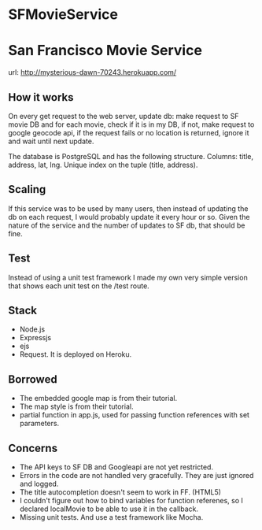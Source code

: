 # SFMovieService

# San Francisco Movie Service 
url: http://mysterious-dawn-70243.herokuapp.com/

## How it works
On every get request to the web server, update db:
make request to SF movie DB and for each movie,
check if it is in my DB,
if not, make request to google geocode api,
if the request fails or no location is returned,
ignore it and wait until next update.

The database is PostgreSQL and has the following structure.
Columns: title, address, lat, lng.
Unique index on the tuple (title, address).

## Scaling
If this service was to be used by many users,
then instead of updating the db on each request,
I would probably update it every hour or so.
Given the nature of the service and the number
of updates to SF db, that should be fine.

## Test
Instead of using a unit test framework
I made my own very simple version that shows each
unit test on the /test route.

## Stack
* Node.js
* Expressjs
* ejs
* Request.
It is deployed on Heroku.

## Borrowed
* The embedded google map is from their tutorial.
* The map style is from their tutorial.
* partial function in app.js, used for passing function references with set parameters.

## Concerns
* The API keys to SF DB and Googleapi are not yet restricted.
* Errors in the code are not handled very gracefully. They are just ignored and logged.
* The title autocompletion doesn't seem to work in FF. (HTML5)
* I couldn't figure out how to bind variables for function referenes, so I declared localMovie to be able to use it in the callback.
* Missing unit tests. And use a test framework like Mocha.
